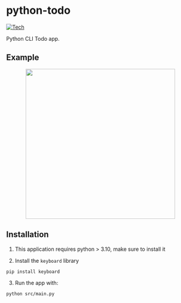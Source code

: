 # python-todo

[![Tech](https://skillicons.dev/icons?i=py)](https://skillicons.dev)

Python CLI Todo app.

## Example

<p align="center">
    <img width="400" src="https://i.imgur.com/FBcZaTe.png" />
</p>

## Installation

1. This application requires python > 3.10, make sure to install it

2. Install the ```keyboard``` library

```
pip install keyboard
```

3. Run the app with:

```
python src/main.py
```
